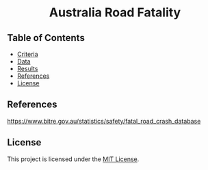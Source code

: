 <h1 align = "center"> Australia Road Fatality </h1>

## Table of Contents

- [Criteria](#criteria)
- [Data](#data)
- [Results](#results)
- [References](#references)
- [License](#license)

## References

https://www.bitre.gov.au/statistics/safety/fatal_road_crash_database

## License

This project is licensed under the [MIT License](https://github.com/Yukitoshi12345/Australia-Road-Fatality/blob/main/LICENSE).